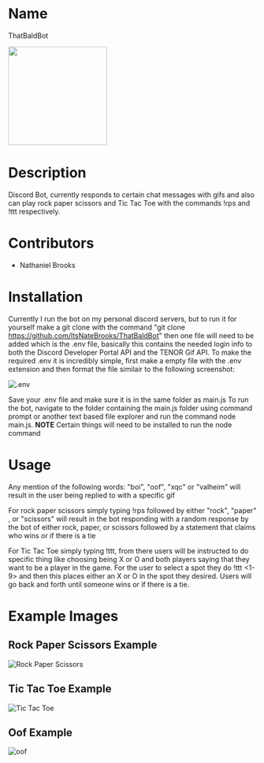 # Name
ThatBaldBot

<img src="https://cdn.discordapp.com/attachments/522614657400176650/973034937760481290/ThatBaldBot_-_Background.png" width="200" height="200" />

# Description
Discord Bot, currently responds to certain chat messages with gifs and also can play rock paper scissors and 
Tic Tac Toe with the commands !rps and !ttt respectively.

# Contributors
 - Nathaniel Brooks

# Installation
Currently I run the bot on my personal discord servers, but to run it for yourself make a git clone with the command 
"git clone https://github.com/ItsNateBrooks/ThatBaldBot"
then one file will need to be added which is the .env file, basically this contains the needed login info to both the Discord Developer Portal API and the TENOR Gif API.
To make the required .env it is incredibly simple, first make a empty file with the .env extension and then format the file similair to the following screenshot:

![.env](https://cdn.discordapp.com/attachments/522614657400176650/973058484851601438/file.env.png)
  
Save your .env file and make sure it is in the same folder as main.js
To run the bot, navigate to the folder containing the main.js folder using command prompt or another text based file explorer and run the command node main.js.
**NOTE** Certain things will need to be installed to run the node command

# Usage
Any mention of the following words: "boi", "oof", "xqc" or "valheim" will result in the user being replied to with a specific gif
  
For rock paper scissors simply typing !rps followed by either "rock", "paper" , or "scissors" will result in the bot responding with a random response by the bot of
either rock, paper, or scissors followed by a statement that claims who wins or if there is a tie
  
For Tic Tac Toe simply typing !ttt, from there users will be instructed to do specific thing like choosing being X or O and both players saying that they want to
be a player in the game. For the user to select a spot they do !ttt <1-9> and then this places either an X or O in the spot they desired. Users will go back and
forth until someone wins or if there is a tie.

# Example Images
## Rock Paper Scissors Example
![Rock Paper Scissors](https://cdn.discordapp.com/attachments/522614657400176650/973034214876385300/RockPaperScissors.PNG)
## Tic Tac Toe Example
![Tic Tac Toe](https://cdn.discordapp.com/attachments/522614657400176650/973034214612172861/ttt.PNG)
## Oof Example
![oof](https://cdn.discordapp.com/attachments/522614657400176650/973034215128068156/oof.PNG)
